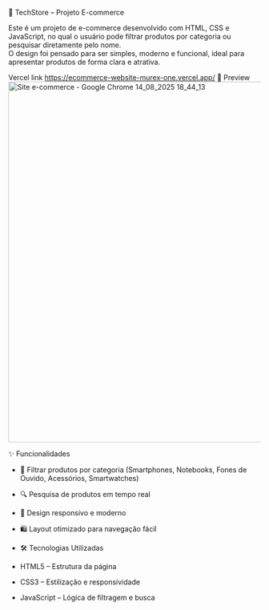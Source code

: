 🛒 TechStore – Projeto E-commerce

Este é um projeto de e-commerce desenvolvido com HTML, CSS e JavaScript, no qual o usuário pode filtrar produtos por categoria ou pesquisar diretamente pelo nome.  
O design foi pensado para ser simples, moderno e funcional, ideal para apresentar produtos de forma clara e atrativa.

Vercel link https://ecommerce-website-murex-one.vercel.app/
📸 Preview 
<img width="1366" height="720" alt="Site e-commerce - Google Chrome 14_08_2025 18_44_13" src="https://github.com/user-attachments/assets/e1a9fd5c-bfdc-4488-abcd-66a63df0ba03" />

✨ Funcionalidades
- 📂 Filtrar produtos por categoria (Smartphones, Notebooks, Fones de Ouvido, Acessórios, Smartwatches)
- 🔍 Pesquisa de produtos em tempo real
- 🎨 Design responsivo e moderno
- 🛍️ Layout otimizado para navegação fácil
  

- 🛠️ Tecnologias Utilizadas
- HTML5 – Estrutura da página
- CSS3 – Estilização e responsividade
- JavaScript – Lógica de filtragem e busca
